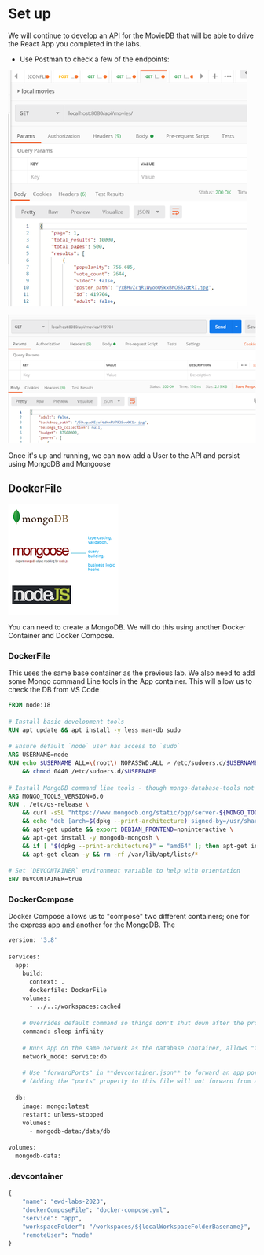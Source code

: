 # Set up

We will continue to develop an API for the MovieDB that will be able to drive the React App you completed in the labs. 


- Use Postman to check a few of the endpoints:

![Get Movies](./img/movies1.png)

![Get a Movies](./img/movies2.png)

Once it's up and running, we can now add a User to the API and persist using MongoDB and Mongoose

## DockerFile

![Mongoose](./img/download.png)

You can need to create a MongoDB. We will do this using another Docker Container and Docker Compose. 

### DockerFile

This uses the same base container as the previous lab. We also need to add some Mongo command Line tools in the App container. This will allow us to check the DB from VS Code

~~~dockerfile
FROM node:18

# Install basic development tools
RUN apt update && apt install -y less man-db sudo

# Ensure default `node` user has access to `sudo`
ARG USERNAME=node
RUN echo $USERNAME ALL=\(root\) NOPASSWD:ALL > /etc/sudoers.d/$USERNAME \
    && chmod 0440 /etc/sudoers.d/$USERNAME

# Install MongoDB command line tools - though mongo-database-tools not available on arm64
ARG MONGO_TOOLS_VERSION=6.0
RUN . /etc/os-release \
    && curl -sSL "https://www.mongodb.org/static/pgp/server-${MONGO_TOOLS_VERSION}.asc" | gpg --dearmor > /usr/share/keyrings/mongodb-archive-keyring.gpg \
    && echo "deb [arch=$(dpkg --print-architecture) signed-by=/usr/share/keyrings/mongodb-archive-keyring.gpg] http://repo.mongodb.org/apt/debian ${VERSION_CODENAME}/mongodb-org/${MONGO_TOOLS_VERSION} main" | tee /etc/apt/sources.list.d/mongodb-org-${MONGO_TOOLS_VERSION}.list \
    && apt-get update && export DEBIAN_FRONTEND=noninteractive \
    && apt-get install -y mongodb-mongosh \
    && if [ "$(dpkg --print-architecture)" = "amd64" ]; then apt-get install -y mongodb-database-tools; fi \
    && apt-get clean -y && rm -rf /var/lib/apt/lists/*

# Set `DEVCONTAINER` environment variable to help with orientation
ENV DEVCONTAINER=true
~~~



### DockerCompose

Docker Compose allows us to "compose" two different containers; one for the express app and another for the MongoDB. The

~~~dockerfile
version: '3.8'

services:
  app:
    build: 
      context: .
      dockerfile: DockerFile
    volumes:
      - ../..:/workspaces:cached

    # Overrides default command so things don't shut down after the process ends.
    command: sleep infinity

    # Runs app on the same network as the database container, allows "forwardPorts" in devcontainer.json function.
    network_mode: service:db

    # Use "forwardPorts" in **devcontainer.json** to forward an app port locally. 
    # (Adding the "ports" property to this file will not forward from a Codespace.)

  db:
    image: mongo:latest
    restart: unless-stopped
    volumes:
      - mongodb-data:/data/db

volumes:
  mongodb-data:
~~~



### .devcontainer

~~~dockerfile
{
	"name": "ewd-labs-2023",
	"dockerComposeFile": "docker-compose.yml",
	"service": "app",
	"workspaceFolder": "/workspaces/${localWorkspaceFolderBasename}",
	"remoteUser": "node"
}
~~~

